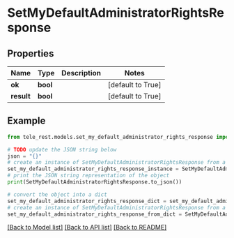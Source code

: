 # SetMyDefaultAdministratorRightsResponse


## Properties

Name | Type | Description | Notes
------------ | ------------- | ------------- | -------------
**ok** | **bool** |  | [default to True]
**result** | **bool** |  | [default to True]

## Example

```python
from tele_rest.models.set_my_default_administrator_rights_response import SetMyDefaultAdministratorRightsResponse

# TODO update the JSON string below
json = "{}"
# create an instance of SetMyDefaultAdministratorRightsResponse from a JSON string
set_my_default_administrator_rights_response_instance = SetMyDefaultAdministratorRightsResponse.from_json(json)
# print the JSON string representation of the object
print(SetMyDefaultAdministratorRightsResponse.to_json())

# convert the object into a dict
set_my_default_administrator_rights_response_dict = set_my_default_administrator_rights_response_instance.to_dict()
# create an instance of SetMyDefaultAdministratorRightsResponse from a dict
set_my_default_administrator_rights_response_from_dict = SetMyDefaultAdministratorRightsResponse.from_dict(set_my_default_administrator_rights_response_dict)
```
[[Back to Model list]](../README.md#documentation-for-models) [[Back to API list]](../README.md#documentation-for-api-endpoints) [[Back to README]](../README.md)


